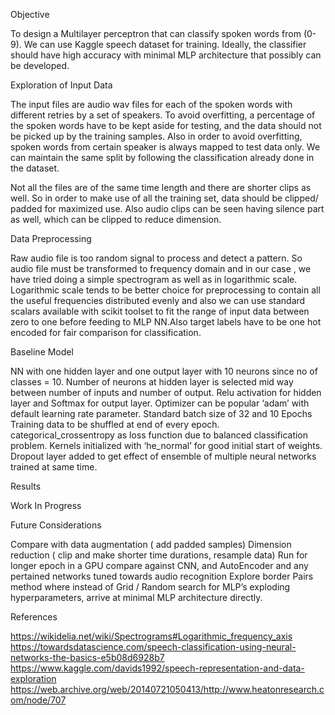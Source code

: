 Objective 

To design a Multilayer perceptron that can classify spoken words from (0-9). We can use Kaggle speech dataset for training. Ideally, the classifier should have high accuracy with minimal MLP architecture that possibly can be developed.

Exploration of Input Data 

The input files are audio wav files for each of the spoken words with different retries by a set of speakers. To avoid overfitting, a percentage of the spoken words have to be kept aside for testing, and the data should not be picked up by the training samples. Also in order to avoid overfitting, spoken words from certain speaker is always mapped to test data only. We can maintain the same split by following the classification already done in the dataset. 

Not all the files are of the same time length and there are shorter clips as well. So in order to make use of all the training set, data should be clipped/ padded for maximized use. Also audio clips can be seen having silence part as well, which can be clipped to reduce dimension. 


Data Preprocessing

Raw audio file is too random signal to process and detect a pattern. So audio file must be transformed to frequency domain and in our case , we have tried doing a simple spectrogram as well as in logarithmic scale. Logarithmic scale tends to be better choice for preprocessing to contain all the useful frequencies distributed evenly and also we can use standard scalars available with scikit toolset to fit the range of input data between zero to one before feeding to MLP NN.Also target labels have to be one hot encoded for fair comparison for classification.

Baseline Model

NN with one hidden layer and one output layer with 10 neurons since no of classes = 10. 
Number of neurons at hidden layer is selected mid way between number of inputs and number of output.
Relu activation for hidden layer and Softmax for output layer.
Optimizer can be popular ‘adam’ with default learning rate parameter.
Standard batch size of 32 and 10 Epochs 
Training data to be shuffled at end of every epoch.
categorical_crossentropy as loss function due to balanced classification problem.
Kernels initialized with ‘he_normal’ for good initial start of weights. 
Dropout layer added to get effect of ensemble of multiple neural networks trained at same time.


Results 

Work In Progress





Future Considerations

Compare with data augmentation ( add padded samples)
Dimension reduction ( clip and make shorter time durations, resample data)
Run for longer epoch in a GPU
compare against CNN, and AutoEncoder and any pertained networks tuned towards audio recognition
Explore border Pairs method where instead of Grid / Random search for MLP’s exploding hyperparameters, arrive at minimal MLP architecture directly. 


References

https://wikidelia.net/wiki/Spectrograms#Logarithmic_frequency_axis
https://towardsdatascience.com/speech-classification-using-neural-networks-the-basics-e5b08d6928b7
https://www.kaggle.com/davids1992/speech-representation-and-data-exploration
https://web.archive.org/web/20140721050413/http://www.heatonresearch.com/node/707


